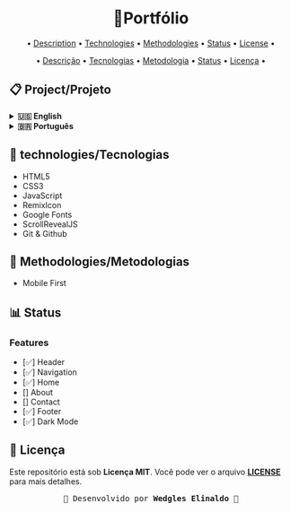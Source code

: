 <h1 align="center">👔Portfólio </h1>

<div align="center">
  <p style="margin-bottom: 0">•
    <a href="#description">Description</a> •
    <a href="#technologies">Technologies</a> •
    <a href="#methodologies ">Methodologies</a> •
    <a href="#status">Status</a> •
    <a href="#license ">License</a> •
  </p>
  <p>•
    <a href="#description">Descrição</a> •
    <a href="#technologies">Tecnologias</a> •
    <a href="#Methodologies ">Metodologia</a> •
    <a href="#status">Status</a> •
    <a href="#license ">Licença</a> •
  </p>
</div>

<div id="description">

## 📋 Project/Projeto

<details>
  <summary markdown="span"><strong>&#x1F1FA;&#x1F1F8; English</strong></summary><br />
  <div id="description" align="justify">
 <p><strong>My Personal portfolio</strong><br>
<a href="#" target="_blank"><strong>Click here</strong></a> to check out the final version of the project on your browser</p>
  </div>
</details>

<details>
  <summary markdown="span"><strong>&#x1f1e7;&#x1f1f7; Português</strong></summary><br />
  <div id="description" align="justify">
    <p><strong>Meu Portfólio Pessoal</strong><br>
<a href="#" target="_blank"><strong>Clique aqui</strong></a> para conferir a versão final do projeto no seu navegador</p>

  </div>
</details>

</div>

<div id="technologies">

## 🧪 technologies/Tecnologias

  <ul>
    <li>HTML5</li>
    <li>CSS3</li>
    <li>JavaScript</li>
    <li>RemixIcon</li>
    <li>Google Fonts</li>
    <li>ScrollRevealJS</li>
    <li>Git & Github</li>
  </ul>
</div>

<div id="methodologies">

## 📝 Methodologies/Metodologias

  <ul>
    <li>Mobile First</li>
  </ul>
<div>

<div id="status">

## 📊 Status

### Features

  <ul>
    <li>[✅] Header</li>
    <li>[✅] Navigation</li>
    <li>[✅] Home</li>
    <li>[] About</li>
    <li>[] Contact</li>
    <li>[✅] Footer</li>
    <li>[✅] Dark Mode</li>
  </ul>
</div>

## 📜 Licença

<div id="license">
<p>Este repositório está sob <strong>Licença MIT</strong>. Você pode ver o arquivo <a href="https://github.com/felipecastrosales/Happy/blob/master/LICENSE" rel="nofollow"><strong>LICENSE</strong></a> para mais detalhes.</p>

</div>

<div align="center">
  <pre>🚀 Desenvolvido por <strong>Wedgles Elinaldo</strong> 🚀</pre>
</div>
